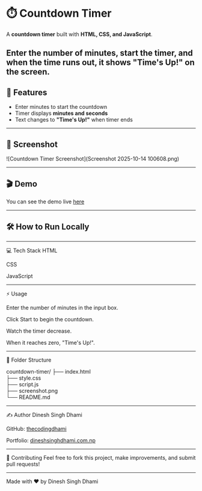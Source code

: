 # ⏱️ Countdown Timer

A **countdown timer** built with **HTML, CSS, and JavaScript**.  

Enter the number of minutes, start the timer, and when the time runs out, it shows **"Time's Up!"** on the screen.
---

## 🚀 Features

- Enter minutes to start the countdown  
- Timer displays **minutes and seconds**  
- Text changes to **"Time's Up!"** when timer ends   

---

## 📸 Screenshot

![Countdown Timer Screenshot](Screenshot 2025-10-14 100608.png)  

---

## 🎬 Demo

You can see the demo live [here](www.)

---

## 🛠️ How to Run Locally

---

💻 Tech Stack
HTML 

CSS

JavaScript 

---

⚡ Usage

Enter the number of minutes in the input box.

Click Start to begin the countdown.

Watch the timer decrease.

When it reaches zero, "Time's Up!".

---

📂 Folder Structure

countdown-timer/
├── index.html       
├── style.css        
├── script.js        
├── screenshot.png   
└── README.md       

---

✍️ Author
Dinesh Singh Dhami

GitHub:  [thecodingdhami](https://github.com/thecodingdhami)

Portfolio: [dineshsinghdhami.com.np](http://dineshsinghdhami.com.np/)

---

🌟 Contributing
Feel free to fork this project, make improvements, and submit pull requests!

---

Made with ❤️ by Dinesh Singh Dhami

